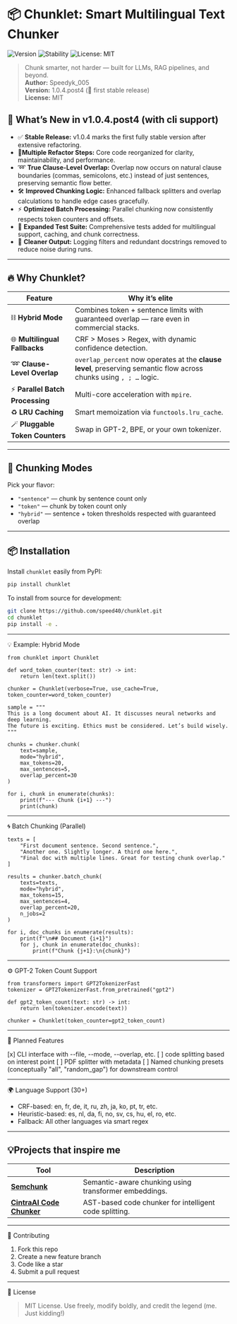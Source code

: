 # 📦 Chunklet: Smart Multilingual Text Chunker

![Version](https://img.shields.io/badge/version-1.0.4-blue)
![Stability](https://img.shields.io/badge/stability-stable-brightgreen)
![License: MIT](https://img.shields.io/badge/license-MIT-yellow)

> Chunk smarter, not harder — built for LLMs, RAG pipelines, and beyond.  
**Author:** Speedyk_005  
**Version:** 1.0.4.post4 (🎉 first stable release)  
**License:** MIT


## 🚀 What’s New in v1.0.4.post4 (with cli support)

- ✅ **Stable Release:** v1.0.4 marks the first fully stable version after extensive refactoring.
- 🔄**Multiple Refactor Steps:** Core code reorganized for clarity, maintainability, and performance.
- ➿ **True Clause-Level Overlap:** Overlap now occurs on natural clause boundaries (commas, semicolons, etc.) instead of just sentences, preserving semantic flow better.
- 🛠️ **Improved Chunking Logic:** Enhanced fallback splitters and overlap calculations to handle edge cases gracefully.
- ⚡ **Optimized Batch Processing:** Parallel chunking now consistently respects token counters and offsets.
- 🧪 **Expanded Test Suite:** Comprehensive tests added for multilingual support, caching, and chunk correctness.
- 🧹 **Cleaner Output:** Logging filters and redundant docstrings removed to reduce noise during runs.

---

## 🔥 Why Chunklet?

Feature | Why it’s elite  
--------|----------------
⛓️ **Hybrid Mode** | Combines token + sentence limits with guaranteed overlap — rare even in commercial stacks.  
🌐 **Multilingual Fallbacks** | CRF > Moses > Regex, with dynamic confidence detection.  
➿ **Clause-Level Overlap** | `overlap_percent` now operates at the **clause level**, preserving semantic flow across chunks using `, ; …` logic.  
⚡ **Parallel Batch Processing** | Multi-core acceleration with `mpire`.  
♻️ **LRU Caching** | Smart memoization via `functools.lru_cache`.  
🪄 **Pluggable Token Counters** | Swap in GPT-2, BPE, or your own tokenizer.

---

## 🧩 Chunking Modes

Pick your flavor:

- `"sentence"` — chunk by sentence count only  
- `"token"` — chunk by token count only  
- `"hybrid"` — sentence + token thresholds respected with guaranteed overlap  

---

## 📦 Installation

Install `chunklet` easily from PyPI:

```bash
pip install chunklet
```

To install from source for development:

```bash
git clone https://github.com/speed40/chunklet.git
cd chunklet
pip install -e .
```

---

💡 Example: Hybrid Mode
```
from chunklet import Chunklet

def word_token_counter(text: str) -> int:
    return len(text.split())

chunker = Chunklet(verbose=True, use_cache=True, token_counter=word_token_counter)

sample = """
This is a long document about AI. It discusses neural networks and deep learning.
The future is exciting. Ethics must be considered. Let’s build wisely.
"""

chunks = chunker.chunk(
    text=sample,
    mode="hybrid",
    max_tokens=20,
    max_sentences=5,
    overlap_percent=30
)

for i, chunk in enumerate(chunks):
    print(f"--- Chunk {i+1} ---")
    print(chunk)
```

---

🌀 Batch Chunking (Parallel)
```
texts = [
    "First document sentence. Second sentence.",
    "Another one. Slightly longer. A third one here.",
    "Final doc with multiple lines. Great for testing chunk overlap."
]

results = chunker.batch_chunk(
    texts=texts,
    mode="hybrid",
    max_tokens=15,
    max_sentences=4,
    overlap_percent=20,
    n_jobs=2
)

for i, doc_chunks in enumerate(results):
    print(f"\n## Document {i+1}")
    for j, chunk in enumerate(doc_chunks):
        print(f"Chunk {j+1}:\n{chunk}")
```

---

⚙️ GPT-2 Token Count Support
```
from transformers import GPT2TokenizerFast
tokenizer = GPT2TokenizerFast.from_pretrained("gpt2")

def gpt2_token_count(text: str) -> int:
    return len(tokenizer.encode(text))

chunker = Chunklet(token_counter=gpt2_token_count)
```

---

🧪 Planned Features

[x] CLI interface with --file, --mode, --overlap, etc.
[ ] code splitting based on interest point
[ ] PDF splitter with metadata
[ ] Named chunking presets (conceptually "all", "random_gap") for downstream control


---

🌍 Language Support (30+)

- CRF-based: en, fr, de, it, ru, zh, ja, ko, pt, tr, etc.
- Heuristic-based: es, nl, da, fi, no, sv, cs, hu, el, ro, etc.
- Fallback: All other languages via smart regex


---

## 💡Projects that inspire me

| Tool                      | Description                                                                                      |
|---------------------------|--------------------------------------------------------------------------------------------------|
| [**Semchunk**](https://github.com/cocktailpeanut/semchunk)  | Semantic-aware chunking using transformer embeddings.                  |
| [**CintraAI Code Chunker**](https://github.com/CintraAI/code-chunker) | AST-based code chunker for intelligent code splitting.                 |


---

🤝 Contributing

1. Fork this repo
2. Create a new feature branch
3. Code like a star
4. Submit a pull request


---

📜 License

> MIT License. Use freely, modify boldly, and credit the legend (me. Just kidding!)
